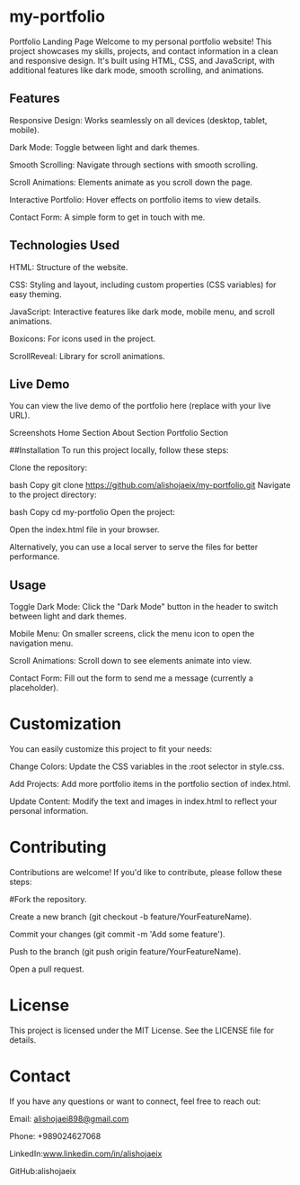 # my-portfolio

Portfolio Landing Page
Welcome to my personal portfolio website! This project showcases my skills, projects, and contact information in a clean and responsive design. It's built using HTML, CSS, and JavaScript, with additional features like dark mode, smooth scrolling, and animations.

## Features
Responsive Design: Works seamlessly on all devices (desktop, tablet, mobile).

Dark Mode: Toggle between light and dark themes.

Smooth Scrolling: Navigate through sections with smooth scrolling.

Scroll Animations: Elements animate as you scroll down the page.

Interactive Portfolio: Hover effects on portfolio items to view details.

Contact Form: A simple form to get in touch with me.

## Technologies Used
HTML: Structure of the website.

CSS: Styling and layout, including custom properties (CSS variables) for easy theming.

JavaScript: Interactive features like dark mode, mobile menu, and scroll animations.

Boxicons: For icons used in the project.

ScrollReveal: Library for scroll animations.

## Live Demo
You can view the live demo of the portfolio here (replace with your live URL).

Screenshots
Home Section
About Section
Portfolio Section

##Installation
To run this project locally, follow these steps:

Clone the repository:

bash
Copy
git clone https://github.com/alishojaeix/my-portfolio.git
Navigate to the project directory:

bash
Copy
cd  my-portfolio
Open the project:

Open the index.html file in your browser.

Alternatively, you can use a local server to serve the files for better performance.

## Usage
Toggle Dark Mode: Click the "Dark Mode" button in the header to switch between light and dark themes.

Mobile Menu: On smaller screens, click the menu icon to open the navigation menu.

Scroll Animations: Scroll down to see elements animate into view.

Contact Form: Fill out the form to send me a message (currently a placeholder).

# Customization
You can easily customize this project to fit your needs:

Change Colors: Update the CSS variables in the :root selector in style.css.

Add Projects: Add more portfolio items in the portfolio section of index.html.

Update Content: Modify the text and images in index.html to reflect your personal information.

# Contributing
Contributions are welcome! If you'd like to contribute, please follow these steps:

#Fork the repository.

Create a new branch (git checkout -b feature/YourFeatureName).

Commit your changes (git commit -m 'Add some feature').

Push to the branch (git push origin feature/YourFeatureName).

Open a pull request.

# License
This project is licensed under the MIT License. See the LICENSE file for details.

# Contact
If you have any questions or want to connect, feel free to reach out:

Email: alishojaei898@gmail.com

Phone: +989024627068

LinkedIn:www.linkedin.com/in/alishojaeix

GitHub:alishojaeix
